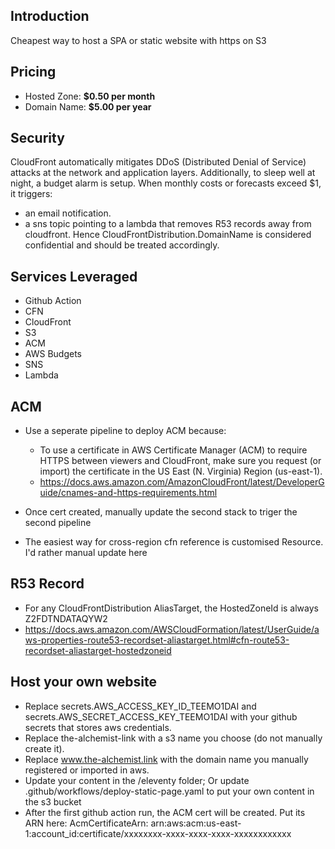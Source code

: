 ## Introduction
Cheapest way to host a SPA or static website with https on S3

## Pricing
* Hosted Zone: **$0.50 per month**
* Domain Name: **$5.00 per year**

## Security

CloudFront automatically mitigates DDoS (Distributed Denial of Service) attacks at the network and application layers. Additionally, to sleep well at night, a budget alarm is setup. When monthly costs or forecasts exceed $1, it triggers:
- an email notification.
- a sns topic pointing to a lambda that removes R53 records away from cloudfront. Hence CloudFrontDistribution.DomainName is considered confidential and should be treated accordingly.

## Services Leveraged
- Github Action
- CFN
- CloudFront
- S3
- ACM
- AWS Budgets
- SNS
- Lambda

## ACM

* Use a seperate pipeline to deploy ACM because:
    - To use a certificate in AWS Certificate Manager (ACM) to require HTTPS between viewers and CloudFront, make sure you request (or import) the certificate in the US East (N. Virginia) Region (us-east-1).
    - https://docs.aws.amazon.com/AmazonCloudFront/latest/DeveloperGuide/cnames-and-https-requirements.html

* Once cert created, manually update the second stack to triger the second pipeline
* The easiest way for cross-region cfn reference is customised Resource. I'd rather manual update here

## R53 Record

* For any CloudFrontDistribution AliasTarget, the HostedZoneId is always Z2FDTNDATAQYW2
* https://docs.aws.amazon.com/AWSCloudFormation/latest/UserGuide/aws-properties-route53-recordset-aliastarget.html#cfn-route53-recordset-aliastarget-hostedzoneid

## Host your own website
- Replace secrets.AWS_ACCESS_KEY_ID_TEEMO1DAI and secrets.AWS_SECRET_ACCESS_KEY_TEEMO1DAI with your github secrets that stores aws credentials.
- Replace the-alchemist-link with a s3 name you choose (do not manually create it).
- Replace www.the-alchemist.link with the domain name you manually registered or imported in aws.
- Update your content in the /eleventy folder; Or update .github/workflows/deploy-static-page.yaml to put your own content in the s3 bucket
- After the first github action run, the ACM cert will be created. Put its ARN here: AcmCertificateArn: arn:aws:acm:us-east-1:account_id:certificate/xxxxxxxx-xxxx-xxxx-xxxx-xxxxxxxxxxxx
